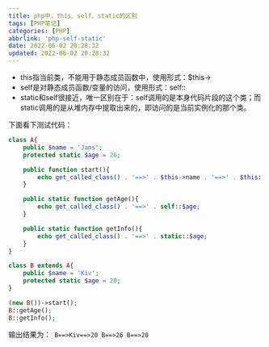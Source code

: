 ```yaml
---
title: php中，this、self、static的区别
tags: [PHP笔记]
categories: [PHP]
abbrlink: 'php-self-static'
date: 2022-06-02 20:28:32
updated: 2022-06-02 20:28:32
---
```



- this指当前类，不能用于静态成员函数中，使用形式：$this->
- self是对静态成员函数/变量的访问，使用形式：self::
- static和self很接近，唯一区别在于：self调用的是本身代码片段的这个类；而static调用的是从堆内存中提取出来的，即访问的是当前实例化的那个类。

下面看下测试代码：

```php
class A{
    public $name = 'Jams';
    protected static $age = 26;

    public function start(){
        echo get_called_class() . '==>' . $this->name . '==>' . $this::$age;
    }

    public static function getAge(){
        echo get_called_class() . '==>' . self::$age;
    }

    public static function getInfo(){
        echo get_called_class() . '==>' . static::$age;
    }
}

class B extends A{
    public $name = 'Kiv';
    protected static $age = 20;
}

(new B())->start();
B::getAge();
B::getInfo();
```
输出结果为：<code>
B==>Kiv==>20
B==>26
B==>20
</code>